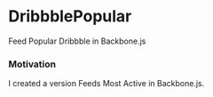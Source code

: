 # DribbblePopular
Feed Popular Dribbble in Backbone.js

### Motivation ###
I created a version Feeds Most Active in Backbone.js.

